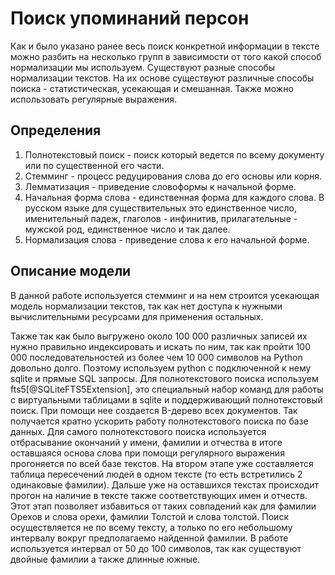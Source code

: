 # Поиск упоминаний персон
Как и было указано ранее весь поиск конкретной информации в тексте можно разбить на несколько групп в зависимости от того какой способ нормализации мы используем. Существуют разные способы нормализации текстов. На их основе существуют различные способы поиска - статистическая, усекающая и смешанная. Также можно использовать регулярные выражения.

## Определения
1. Полнотекстовый поиск - поиск который ведется по всему документу или по существенной его части.
1. Стемминг - процесс редуцирования слова до его основы или корня.
1. Лемматизация - приведение словоформы к начальной форме.
1. Начальная форма слова - единственная форма для каждого слова. В русском языке для существительных это единственное число, именительный падеж, глаголов - инфинитив, прилагательные - мужской род, единственное число и так далее.
1. Нормализация слова - приведение слова к его начальной форме.

## Описание модели
В данной работе используется стемминг и на нем строится усекающая модель нормализации текстов, так как нет доступа к нужными вычислительными ресурсами для применения остальных.

Также так как было выгружено около 100 000 различных записей их нужно правильно индексировать и искать по ним, так как пройти 100 000 последовательностей из более чем 10 000 символов на Python довольно долго. Поэтому используем python с подключенной к нему sqlite и прямые SQL запросы. Для полнотекстового поиска используем fts5[@SQLiteFTS5Extension], это специальный набор команд для работы с виртуальными таблицами в sqlite и поддерживающий полнотекстовый поиск. При помощи нее создается B-дерево всех документов. Так получается кратно ускорить работу полнотекстового поиска по базе данных. Для самого полнотекстового поиска используется отбрасывание окончаний у имени, фамилии и отчества в итоге оставшаяся основа слова при помощи регулярного выражения прогоняется по всей базе текстов.
На втором этапе уже составляется таблица пересечений людей в одном тексте (то есть встретились 2 одинаковые фамилии). Дальше уже на оставшихся текстах происходит прогон на наличие в тексте также соответствующих имен и отчеств. Этот этап позволяет избавиться от таких совпадений как для фамилии Орехов и слова орехи, фамилии Толстой и слова толстой. Поиск осуществляется не по всему тексту, а только по его небольшому интервалу вокруг предполагаемо найденной фамилии. В работе используется интервал от 50 до 100 символов, так как существуют двойные фамилии а также длинные южные.


